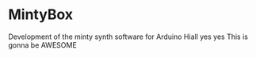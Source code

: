 # MintyBox
Development of the minty synth software for Arduino
Hiall
yes yes
This is gonna be AWESOME
